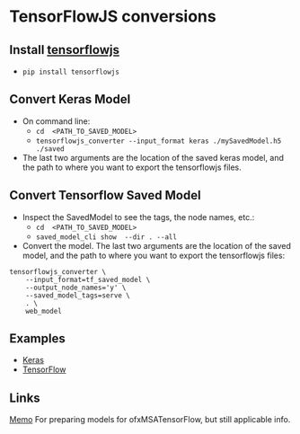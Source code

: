 # TensorFlowJS conversions

## Install [tensorflowjs](https://github.com/tensorflow/tfjs-converter)
* `pip install tensorflowjs`

## Convert Keras Model

* On command line:
	* `cd  <PATH_TO_SAVED_MODEL>`
	* `tensorflowjs_converter --input_format keras ./mySavedModel.h5 ./saved`
* The last two arguments are the location of the saved keras model, and the path to where you want to export the tensorflowjs files.

## Convert Tensorflow Saved Model
* Inspect the SavedModel to see the tags, the node names, etc.:
	* `cd  <PATH_TO_SAVED_MODEL>`
	* `saved_model_cli show  --dir . --all`
* Convert the model. The last two arguments are the location of the saved model, and the path to where you want to export the tensorflowjs files:
```
tensorflowjs_converter \
    --input_format=tf_saved_model \
    --output_node_names='y' \
    --saved_model_tags=serve \
    . \
    web_model
```

## Examples
* [Keras](https://github.com/artintelclass/Resources/tree/master/NeuralNetNotebooks/heartDisease)
* [TensorFlow](https://github.com/artintelclass/Resources/tree/master/NeuralNetNotebooks/TF_SavedModel_web)

## Links
[Memo](https://github.com/memo/ofxMSATensorFlow/wiki/Preparing-models-for-ofxMSATensorFlow) For preparing models for ofxMSATensorFlow, but still applicable info.

